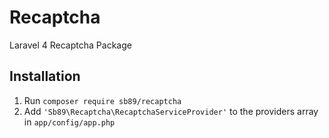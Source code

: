 Recaptcha
=========

Laravel 4 Recaptcha Package

## Installation
1.  Run  `composer require sb89/recaptcha`
2.  Add `'Sb89\Recaptcha\RecaptchaServiceProvider'` to the providers array in `app/config/app.php`

